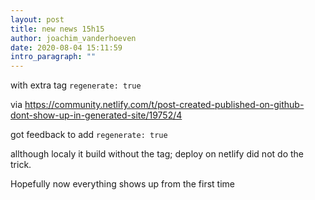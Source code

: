 ```yaml
---
layout: post
title: new news 15h15
author: joachim_vanderhoeven
date: 2020-08-04 15:11:59
intro_paragraph: ""
---
```


with extra tag `regenerate: true`  

via https://community.netlify.com/t/post-created-published-on-github-dont-show-up-in-generated-site/19752/4

got feedback to add `regenerate: true`

allthough localy it build without the tag; deploy on netlify did not do the trick.

Hopefully now everything shows up from the first time